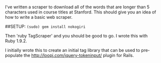 I've written a scraper to download all of the words that are longer than 5 characters used in course titles at Stanford. This should give you an idea of how to write a basic web scraper.

##SETUP:
`(sudo) gem install nokogiri`

Then 'ruby TagScraper' and you should be good to go. I wrote this with Ruby 1.9.2.

I initially wrote this to create an initial tag library that can be used to pre-populate the http://loopj.com/jquery-tokeninput/ plugin for Rails.